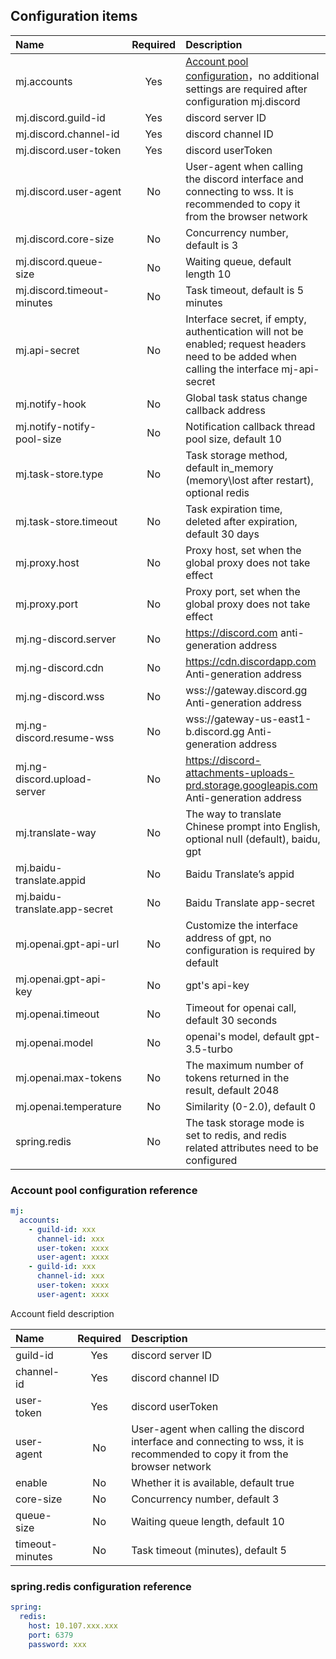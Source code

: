 ## Configuration items

| Name                             | Required | Description                                                                                               |
|:------------------------------|:--------:|:----------------------------------------------------------------------------------------------------------|
| mj.accounts                   |    Yes     | [Account pool configuration](./config.md#%E8%B4%A6%E5%8F%B7%E6%B1%A0%E9%85%8D%E7%BD%AE%E5%8F%82%E8%80%83)，no additional settings are required after configuration mj.discord |
| mj.discord.guild-id           |    Yes     | discord server ID                                                                                              |
| mj.discord.channel-id         |    Yes     | discord channel ID                                                                                               |
| mj.discord.user-token         |    Yes     | discord userToken                                                                                            |
| mj.discord.user-agent         |    No     | User-agent when calling the discord interface and connecting to wss. It is recommended to copy it from the browser network                                                             |
| mj.discord.core-size          |    No     | Concurrency number, default is 3                                                                                                  |
| mj.discord.queue-size         |    No     | Waiting queue, default length 10                                                                                               |
| mj.discord.timeout-minutes    |    No     | Task timeout, default is 5 minutes                                                                                             |
| mj.api-secret                 |    No     | Interface secret, if empty, authentication will not be enabled; request headers need to be added when calling the interface mj-api-secret                                                                    |
| mj.notify-hook                |    No     | Global task status change callback address                                                                                             |
| mj.notify-notify-pool-size    |    No     | Notification callback thread pool size, default 10                                                                                            |
| mj.task-store.type            |    No     | Task storage method, default in_memory (memory\lost after restart), optional redis                                                                      |
| mj.task-store.timeout         |    No     | Task expiration time, deleted after expiration, default 30 days                                                                                        |
| mj.proxy.host                 |    No     | Proxy host, set when the global proxy does not take effect                                                                                         |
| mj.proxy.port                 |    No     | Proxy port, set when the global proxy does not take effect                                                                                         |
| mj.ng-discord.server          |    No     | https://discord.com anti-generation address                                                                                  |
| mj.ng-discord.cdn             |    No     | https://cdn.discordapp.com Anti-generation address                                                                           |
| mj.ng-discord.wss             |    No     | wss://gateway.discord.gg Anti-generation address                                                                             |
| mj.ng-discord.resume-wss      |    No     | wss://gateway-us-east1-b.discord.gg Anti-generation address                                                                  |
| mj.ng-discord.upload-server   |    No     | https://discord-attachments-uploads-prd.storage.googleapis.com Anti-generation address                                       |
| mj.translate-way              |    No     | The way to translate Chinese prompt into English, optional null (default), baidu, gpt                                                                     |
| mj.baidu-translate.appid      |    No     | Baidu Translate’s appid                                                                                                |
| mj.baidu-translate.app-secret |    No     | Baidu Translate app-secret                                                                                           |
| mj.openai.gpt-api-url         |    No     | Customize the interface address of gpt, no configuration is required by default                                                                                       |
| mj.openai.gpt-api-key         |    No     | gpt's api-key                                                                                               |
| mj.openai.timeout             |    No     | Timeout for openai call, default 30 seconds                                                                                       |
| mj.openai.model               |    No     | openai's model, default gpt-3.5-turbo                                                                                 |
| mj.openai.max-tokens          |    No     | The maximum number of tokens returned in the result, default 2048                                                                                         |
| mj.openai.temperature         |    No     | Similarity (0-2.0), default 0                                                                                            |
| spring.redis                  |    No     | The task storage mode is set to redis, and redis related attributes need to be configured                                                                               |

### Account pool configuration reference
```yaml
mj:
  accounts:
    - guild-id: xxx
      channel-id: xxx
      user-token: xxxx
      user-agent: xxxx
    - guild-id: xxx
      channel-id: xxx
      user-token: xxxx
      user-agent: xxxx
```

Account field description

| Name            | Required | Description                                   |
|:----------------|:--------:|:----------------------------------------------|
| guild-id        |   Yes    | discord server ID                                  |
| channel-id      |   Yes    | discord channel ID                                   |
| user-token      |   Yes    | discord userToken                                |
| user-agent      |    No    | User-agent when calling the discord interface and connecting to wss, it is recommended to copy it from the browser network |
| enable          |    No    | Whether it is available, default true                                   |
| core-size       |    No    | Concurrency number, default 3                                       |
| queue-size      |    No    | Waiting queue length, default 10                                   |
| timeout-minutes |    No    | Task timeout (minutes), default 5                                |

### spring.redis configuration reference
```yaml
spring:
  redis:
    host: 10.107.xxx.xxx
    port: 6379
    password: xxx
```